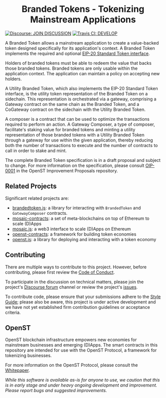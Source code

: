 <h1 align="center">Branded Tokens - Tokenizing Mainstream Applications</h1>

[![Discourse: JOIN DISCUSSION](https://img.shields.io/discourse/https/discuss.openst.org/topics.svg?style=flat)](https://discuss.openst.org/) [![Travis CI: DEVELOP](https://img.shields.io/travis/OpenST/brandedtoken-contracts/develop.svg?style=flat)](https://travis-ci.org/OpenST/brandedtoken-contracts)

A Branded Token allows a mainstream application to create a value-backed token designed specifically for its application's context. A Branded Token implements the required and optional [EIP-20 Standard Token interface](https://github.com/ethereum/EIPs/blob/master/EIPS/eip-20.md).

Holders of branded tokens must be able to redeem the value that backs those branded tokens. Branded tokens are only usable within the application context. The application can maintain a policy on accepting new holders.

A Utility Branded Token, which also implements the EIP-20 Standard Token interface, is the utility token representation of the Branded Token on a sidechain. This representation is orchestrated via a gateway, comprising a Gateway contract on the same chain as the Branded Token, and a CoGateway contract on the sidechain with the Utility Branded Token.

A composer is a contract that can be used to optimize the transactions required to perform an action. A Gateway Composer, a type of composer, facilitate's staking value for branded tokens and minting a utility representation of those branded tokens with a Utility Branded Token through a gateway for use within the given application, thereby reducing both the number of transactions to execute and the number of contracts to call in order to stake and mint.

The complete Branded Token specification is in a draft proposal and subject to change. For more information on the specification, please consult [OIP-0001](https://github.com/OpenST/OIPs/blob/master/OIPS/oip-0001.md) in the OpenST Improvement Proposals repository.

## Related Projects

Significant related projects are:

- [brandedtoken.js](https://github.com/OpenST/brandedtoken.js): a library for interacting with `BrandedToken` and `GatewayComposer` contracts.
- [mosaic-contracts](https://github.com/OpenST/mosaic-contracts): a set of meta-blockchains on top of Ethereum to scale (D)Apps
- [mosaic.js](https://github.com/OpenST/mosaic.js): a web3 interface to scale (D)Apps on Ethereum
- [openst-contracts](https://github.com/OpenST/openst-contracts): a framework for building token economies
- [openst.js](https://github.com/OpenST/openst.js): a library for deploying and interacting with a token economy

## Contributing

There are multiple ways to contribute to this project. However, before contributing, please first review the [Code of Conduct](CODE_OF_CONDUCT.md).

To participate in the discussion on technical matters, please join the project's [Discourse forum](https://discuss.openst.org/) channel or review the project's [issues](https://github.com/OpenSTFoundation/brandedtoken-contracts/issues).

To contribute code, please ensure that your submissions adhere to the [Style Guide](SOLIDITY_STYLE_GUIDE.md); please also be aware, this project is under active development and we have not yet established firm contribution guidelines or acceptance criteria.

## OpenST

OpenST blockchain infrastructure empowers new economies for mainstream businesses and emerging (D)Apps. The smart contracts in this repository are intended for use with the OpenST Protocol, a framework for tokenizing businesses.

For more information on the OpenST Protocol, please consult the [Whitepaper](https://drive.google.com/file/d/0Bwgf8QuAEOb7Z2xIeUlLd21DSjQ/view).

_While this software is available as-is for anyone to use, we caution that this is in early stage and under heavy ongoing development and improvement. Please report bugs and suggested improvements._